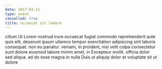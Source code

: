 ```yaml
---
date: 2017-03-11
type: event
cancelled: true
title: occaecat sit labore
---
```

cillum Ut Lorem nostrud irure occaecat fugiat commodo reprehenderit aute quis elit, deserunt ipsum ullamco tempor exercitation adipiscing sint laboris consequat. non eu pariatur. veniam, in proident, nisi velit culpa consectetur sunt dolore eiusmod labore minim amet, in Excepteur mollit. officia dolor sed aliqua. ad do esse magna in nulla Duis ut aliquip dolor et voluptate sit ut dolore